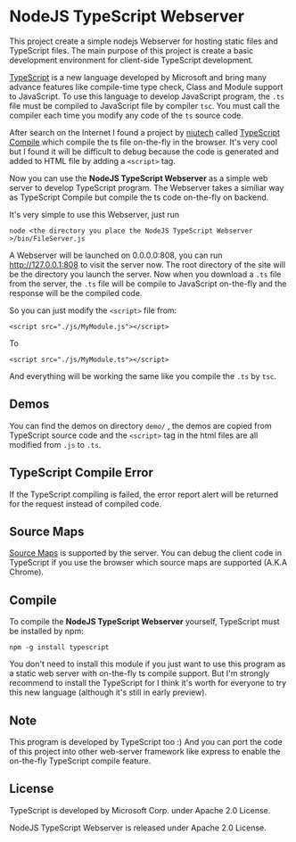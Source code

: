 NodeJS TypeScript Webserver
==================

This project create a simple nodejs Webserver for hosting static files and TypeScript files. The main purpose of this project is create a basic development environment for client-side TypeScript development. 

[TypeScript](http://www.typescriptlang.org) is a new language developed by Microsoft and bring many advance features like compile-time type check, Class and Module support to JavaScript. To use this language to develop JavaScript program, the `.ts` file must be compiled to JavaScript file by compiler `tsc`. You must call the compiler each time you modify any code of the `ts` source code.

After search on the Internet I found a project by [niutech](https://github.com/niutech) called [TypeScript Compile](https://github.com/niutech/typescript-compile) which compile the ts file on-the-fly in the browser. It's very cool but I found it will be difficult to debug because the code is generated and added to HTML file by adding a `<script>` tag. 

Now you can use the **NodeJS TypeScript Webserver** as a simple web server to develop TypeScript program. The Webserver takes a similiar way as TypeScript Compile but compile the ts code on-the-fly on backend.

It's very simple to use this Webserver, just run
   
    node <the directory you place the NodeJS TypeScript Webserver >/bin/FileServer.js
 
A Webserver will be launched on 0.0.0.0:808, you can run http://127.0.0.1:808 to visit the server now. The root directory of the site will be the directory you launch the server. Now when you download a `.ts` file from the server, the `.ts` file will be compile to JavaScript on-the-fly and the response will be the compiled code.

So you can just modify the `<script>` file from:

    <script src="./js/MyModule.js"></script>

To

    <script src="./js/MyModule.ts"></script>

And everything will be working the same like you compile the `.ts` by `tsc`.

Demos
----
You can find the demos on directory `demo/` , the demos are copied from TypeScript source code and the `<script>` tag in the html files are all modified from `.js` to `.ts`.

TypeScript Compile Error
----
If the TypeScript compiling is failed, the error report alert will be returned for the request instead of compiled code.

Source Maps
----
[Source Maps](http://www.html5rocks.com/en/tutorials/developertools/sourcemaps/) is supported by the server. You can debug the client code in TypeScript if you use the browser which source maps are supported (A.K.A Chrome).


Compile
----
To compile the **NodeJS TypeScript Webserver** yourself, TypeScript must be installed by npm:
    
    npm -g install typescript

You don't need to install this module if you just want to use this program as a static web server with on-the-fly ts compile support. But I'm strongly recommend to install the TypeScript for I think it's worth for everyone to try this new language (although it's still in early preview).


Note
----
This program is developed by TypeScript too :) And you can port the code of this project into other web-server framework like express to enable the on-the-fly TypeScript compile feature.


License
----------------

TypeScript is developed by Microsoft Corp. under Apache 2.0 License.

NodeJS TypeScript Webserver is released under Apache 2.0 License.
